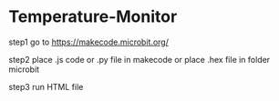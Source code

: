 # Temperature-Monitor
step1
go to https://makecode.microbit.org/

step2
place .js code or .py file in makecode or place .hex file in folder microbit

step3
run HTML file
